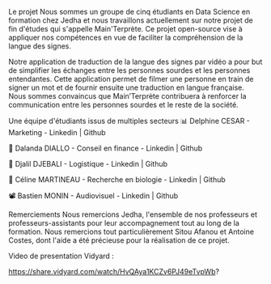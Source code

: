 
Le projet
Nous sommes un groupe de cinq étudiants en Data Science en formation chez Jedha et nous travaillons actuellement sur notre projet de fin d'études qui s'appelle Main'Terprète. Ce projet open-source vise à appliquer nos compétences en vue de faciliter la compréhension de la langue des signes.

Notre application de traduction de la langue des signes par vidéo a pour but de simplifier les échanges entre les personnes sourdes et les personnes entendantes. Cette application permet de filmer une personne en train de signer un mot et de fournir ensuite une traduction en langue française. Nous sommes convaincus que Main’Terprète contribuera à renforcer la communication entre les personnes sourdes et le reste de la société.

Une équipe d'étudiants issus de multiples secteurs
📊 Delphine CESAR - Marketing - Linkedin | Github

💸 Dalanda DIALLO - Conseil en finance - Linkedin | Github

🛫 Djalil DJEBALI - Logistique - Linkedin | Github

🔬 Céline MARTINEAU - Recherche en biologie - Linkedin | Github

📽️ Bastien MONIN - Audiovisuel - Linkedin | Github

Remerciements
Nous remercions Jedha, l'ensemble de nos professeurs et professeurs-assistants pour leur accompagnement tout au long de la formation. Nous remercions tout particulièrement Sitou Afanou et Antoine Costes, dont l'aide a été précieuse pour la réalisation de ce projet.



Video de presentation Vidyard :

https://share.vidyard.com/watch/HvQAya1KCZv6PJ49eTvpWb?